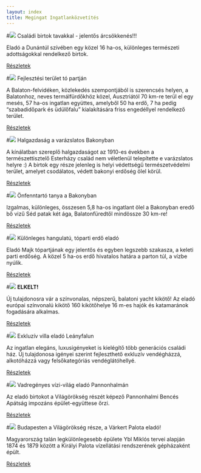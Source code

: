 ```yaml
---
layout: index
title: Megingat Ingatlanközvetítés
---
```



#![](http://i.imgur.com/iwsZG17.jpg) Családi birtok tavakkal - jelentős árcsökkenés!!!

Eladó a Dunántúl szívében egy közel 16 ha-os, különleges természeti adottságokkal rendelkező birtok.

[Részletek](elado/birtok)


#![](http://i.imgur.com/gIYG2l7.jpg) Fejlesztési terület tó partján

A Balaton-felvidéken, közlekedés szempontjából is szerencsés helyen, a Balatonhoz, neves termálfürdőkhöz közel, Ausztriától 70 km-re terül el egy mesés, 57 ha-os ingatlan együttes, amelyből 50 ha erdő, 7 ha pedig “szabadidőpark és üdülőfalu” kialakítására friss engedéllyel rendelkező terület.

[Részletek](elado/fejlesztesi-terulet)


#![](http://i.imgur.com/CZ8Wz2E.jpg) Halgazdaság a varázslatos Bakonyban

A kínálatban szereplő halgazdaságot az 1910-es években a természettisztelő Esterházy család nem véletlenül telepítette e varázslatos helyre :) A birtok egy része jelenleg is helyi védettségű természetvédelmi terület, amelyet csodálatos, védett bakonyi erdőség ölel körül.

[Részletek](elado/halgazdasag)


#![](http://i.imgur.com/cHwgdIm.jpg) Önfenntartó tanya a Bakonyban

Izgalmas, különleges, összesen 5,8 ha-os ingatlant ölel a Bakonyban eredő bő vizű Séd patak két ága, Balatonfüredtől mindössze 30 km-re!

[Részletek](elado/malom)


#![](http://i.imgur.com/EBvtfTD.jpg) Különleges hangulatú, tóparti erdő eladó

Eladó Majk tópartjának egy jelentős és egyben legszebb szakasza, a keleti parti erdőség. A közel 5 ha-os erdő hivatalos határa a parton túl, a vízbe nyúlik.

[Részletek](elado/majki-erdo)


#![](http://i.imgur.com/4232j52.jpg) **ELKELT!** 

Új tulajdonosra vár a színvonalas, népszerű, balatoni yacht kikötő!
Az eladó európai színvonalú kikötő 160 kikötőhelye 16 m-es hajók és katamaránok fogadására alkalmas.

[Részletek](elado/yacht-kikoto)


#![](http://i.imgur.com/8MmaJiO.jpg) Exkluzív villa eladó Leányfalun

Az ingatlan elegáns, luxusigényeket is kielégítő több generációs családi ház. Új tulajdonosa igényei szerint fejleszthető exkluzív vendégházzá, alkotóházzá vagy felsőkategóriás vendéglátóhellyé. 

[Részletek](elado/leanyfalu)


#![](http://i.imgur.com/J4m9gPe.jpg) Vadregényes vízi-világ eladó Pannonhalmán

Az eladó birtokot a Világörökség részét képező Pannonhalmi Bencés Apátság impozáns épület-együttese őrzi.

[Részletek](elado/pannonhalma)


#![](http://i.imgur.com/ejPMmsq.jpg) Budapesten a Világörökség része, a Várkert Palota eladó!

Magyarország talán legkülönlegesebb épülete Ybl Miklós tervei alapján 1874 és 1879 között a Királyi Palota vízellátási rendszerének gépházaként épült.

[Részletek](elado/budapest-varkert)

